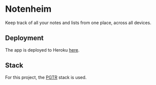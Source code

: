 # Notenheim

Keep track of all your notes and lists from one place, across all devices.

## Deployment

The app is deployed to Heroku [here](https://notenheim.herokuapp.com/).

## Stack

For this project, the [PGTR](https://github.com/WKHAllen/pgtr-sample-app) stack is used.
